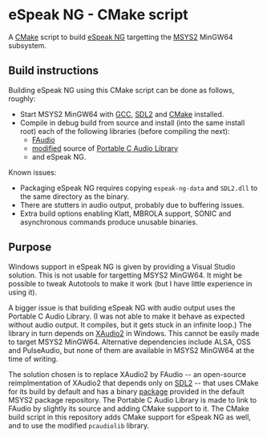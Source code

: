 # eSpeak NG - CMake script

A [CMake](https://cmake.org) script
to build [eSpeak NG](https://github.com/espeak-ng/espeak-ng)
targetting the [MSYS2](https://www.msys2.org) MinGW64 subsystem.


## Build instructions

Building eSpeak NG using this CMake script
can be done as follows, roughly:

  * Start MSYS2 MinGW64
    with [GCC](https://packages.msys2.org/package/mingw-w64-i686-gcc),
    [SDL2](https://packages.msys2.org/package/mingw-w64-x86_64-SDL2) and
    [CMake](https://packages.msys2.org/package/mingw-w64-x86_64-cmake)
    installed.
  * Compile in debug build from source
    and install (into the same install root)
    each of the following libraries (before compiling the next):
    * [FAudio](https://github.com/FNA-XNA/FAudio)
    * [modified](https://github.com/BoniLindsley/pcaudiolib) source of
      [Portable C Audio Library](https://github.com/espeak-ng/pcaudiolib)
    * and eSpeak NG.

Known issues:

  * Packaging eSpeak NG requires copying `espeak-ng-data` and `SDL2.dll`
    to the same directory as the binary.
  * There are stutters in audio output, probably due to buffering issues.
  * Extra build options enabling Klatt, MBROLA support, SONIC
    and asynchronous commands produce unusable binaries.


## Purpose

Windows support in eSpeak NG is given
by providing a Visual Studio solution.
This is not usable for targetting MSYS2 MinGW64.
It might be possible to tweak Autotools to make it work
(but I have little experience in using it).

A bigger issue is that building eSpeak NG with audio output
uses the Portable C Audio Library.
(I was not able to make it behave as expected without audio output.
It compiles, but it gets stuck in an infinite loop.)
The library in turn depends on
[XAudio2](https://docs.microsoft.com/windows/win32/xaudio2/) in Windows.
This cannot be easily made to target MSYS2 MinGW64.
Alternative dependencies include ALSA, OSS and PulseAudio,
but none of them are available in MSYS2 MinGW64 at the time of writing.

The solution chosen is to replace XAudio2 by FAudio
-- an open-source reimplmentation of XAudio2
that depends only on [SDL2](https://www.libsdl.org/download-2.0.php) --
that uses CMake for its build by default and has a binary
[package](https://packages.msys2.org/package/mingw-w64-x86_64-FAudio)
provided in the default MSYS2 package repository.
The Portable C Audio Library is made to link to FAudio
by slightly its source and adding CMake support to it.
The CMake build script in this repository
adds CMake support for eSpeak NG as well,
and to use the modified `pcaudiolib` library.
